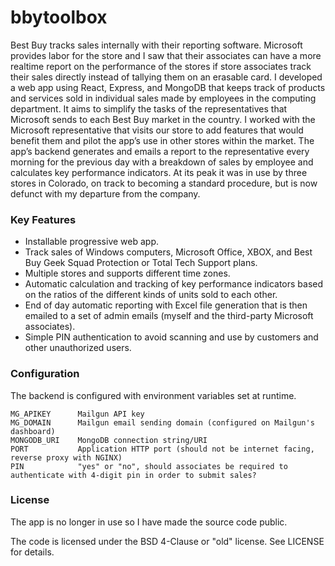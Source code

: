 # bbytoolbox
Best Buy tracks sales internally with their reporting software.
Microsoft provides labor for the store and I saw that their associates can have a more realtime report on the performance of the stores if store associates track their sales directly instead of tallying them on an erasable card.
I developed a web app using React, Express, and MongoDB that keeps track of products and services sold in individual sales made by employees in the computing department.
It aims to simplify the tasks of the representatives that Microsoft sends to each Best Buy market in the country.
I worked with the Microsoft representative that visits our store to add features that would benefit them and pilot the app’s use in other stores within the market.
The app’s backend generates and emails a report to the representative every morning for the previous day with a breakdown of sales by employee and calculates key performance indicators.
At its peak it was in use by three stores in Colorado, on track to becoming a standard procedure, but is now defunct with my departure from the company.

### Key Features
- Installable progressive web app.
- Track sales of Windows computers, Microsoft Office, XBOX, and Best Buy Geek Squad Protection or Total Tech Support plans.
- Multiple stores and supports different time zones.
- Automatic calculation and tracking of key performance indicators based on the ratios of the different kinds of units sold to each other.
- End of day automatic reporting with Excel file generation that is then emailed to a set of admin emails (myself and the third-party Microsoft associates).
- Simple PIN authentication to avoid scanning and use by customers and other unauthorized users.

### Configuration
The backend is configured with environment variables set at runtime.
```
MG_APIKEY      Mailgun API key
MG_DOMAIN      Mailgun email sending domain (configured on Mailgun's dashboard)
MONGODB_URI    MongoDB connection string/URI
PORT           Application HTTP port (should not be internet facing, reverse proxy with NGINX)
PIN            "yes" or "no", should associates be required to authenticate with 4-digit pin in order to submit sales?
```

### License
The app is no longer in use so I have made the source code public.

The code is licensed under the BSD 4-Clause or "old" license.
See LICENSE for details.
